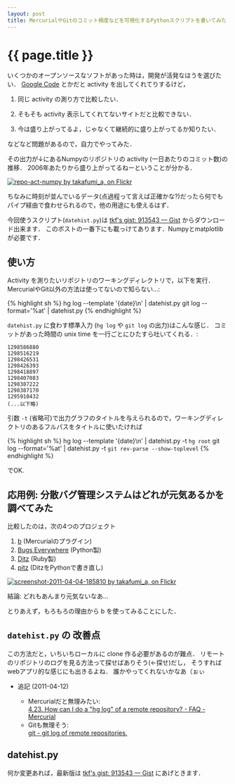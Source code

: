 ```yaml
---
layout: post
title: MercurialやGitのコミット頻度などを可視化するPythonスクリプトを書いてみた
---
```


# {{ page.title }} #

いくつかのオープンソースなソフトがあった時は，開発が活発なほうを選びたい．
[Google Code](http://code.google.com/) とかだと activity を出してくれてりするけど，

1. 同じ activity の測り方で比較したい．

2. そもそも activity 表示してくれてないサイトだと比較できない．

3. 今は盛り上がってるよ，じゃなくて継続的に盛り上がってるか知りたい．

などなど問題があるので，自力でやってみた．

その出力が↓にあるNumpyのリポジトリの activity (一日あたりのコミット数)の推移．
2006年あたりから盛り上がってるねーということが分かる．

[![repo-act-numpy by takafumi_a, on Flickr][fig_img_1]][fig_link_1]

[fig_img_1]: http://farm6.static.flickr.com/5303/5610051566_08c5ca8a96.jpg
[fig_link_1]: http://www.flickr.com/photos/arataka/5610051566/

ちなみに時刻が並んでいるデータ(点過程って言えば正確かな?)だったら何でもパイプ経由で食わせられるので，他の用途にも使えるはず．

今回使うスクリプト(`datehist.py`)は
[tkf's gist: 913543 — Gist](https://gist.github.com/913543)
からダウンロード出来ます．
このポストの一番下にも載っけてあります．Numpyとmatplotlibが必要です．

## 使い方 ##

Activity を測りたいリポジトリのワーキングディレクトリで，以下を実行．
MercurialやGit以外の方法は使ってないので知らない...:

{% highlight sh %}
hg log --template '{date}\\n' | datehist.py
git log --format='%at' | datehist.py
{% endhighlight %}

`datehist.py` に食わす標準入力 (`hg log` や `git log` の出力)はこんな感じ．
コミットがあった時間の unix time を一行ごとにひたすら吐いてくれる．:

    1298586880
    1298516219
    1298426531
    1298426393
    1298418897
    1298407083
    1298387222
    1298387170
    1295910432
    (...以下略)

引数 `-t` (省略可)で出力グラフのタイトルを与えられるので，ワーキングディレクトリのあるフルパスをタイトルに使いたければ

{% highlight sh %}
hg log --template '{date}\\n' | datehist.py -t `hg root`
git log --format='%at' | datehist.py -t `git rev-parse --show-toplevel`
{% endhighlight %}

でOK.


## 応用例: 分散バグ管理システムはどれが元気あるかを調べてみた ##

比較したのは，次の4つのプロジェクト

1. [b](http://www.digitalgemstones.com/projects/b/) (Mercurialのプラグイン)
2. [Bugs Everywhere](http://bugseverywhere.org/be/show/HomePage) (Python製)
3. [Ditz](http://ditz.rubyforge.org/) (Ruby製)
4. [pitz](http://pitz.tplus1.com/) (DitzをPythonで書き直し)

[![screenshot-2011-04-04-185810 by takafumi_a, on Flickr][fig_img_2]][fig_link_2]

[fig_img_2]: http://farm6.static.flickr.com/5144/5588561616_2ae2ee5c2f.jpg
[fig_link_2]: http://www.flickr.com/photos/arataka/5588561616/

結論: どれもあんまり元気ないなあ...

とりあえず，もろもろの理由から b を使ってみることにした．


## `datehist.py` の 改善点 ##

この方法だと，いちいちローカルに clone 作る必要があるのが難点．
リモートのリポジトリのログを見る方法って探せばありそう(←探せ)だし，
そうすればwebアプリ的な感じにも出きるよね．
誰かやってくれないかなあ（ぉぃ

* 追記 (2011-04-12)

  - Mercurialだと無理みたい:  
    [4.23. How can I do a "hg log" of a remote repository? - FAQ - Mercurial](http://mercurial.selenic.com/wiki/FAQ#FAQ.2BAC8-CommonProblems.How_can_I_do_a_.22hg_log.22_of_a_remote_repository.3F)
  - Gitも無理そう:  
    [git - git log of remote repositories.](http://git.661346.n2.nabble.com/git-log-of-remote-repositories-td4899042.html)


## datehist.py ##

何か変更あれば，最新版は
[tkf's gist: 913543 — Gist](https://gist.github.com/913543)
にあげときます．

<script src="https://gist.github.com/913543.js?file=datehist.py">
</script>
